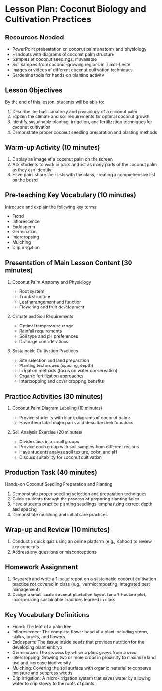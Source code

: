 # Lesson Plan: Coconut Biology and Cultivation Practices

## Resources Needed

- PowerPoint presentation on coconut palm anatomy and physiology
- Handouts with diagrams of coconut palm structure
- Samples of coconut seedlings, if available
- Soil samples from coconut-growing regions in Timor-Leste
- Images or videos of different coconut cultivation techniques
- Gardening tools for hands-on planting activity

## Lesson Objectives

By the end of this lesson, students will be able to:
1. Describe the basic anatomy and physiology of a coconut palm
2. Explain the climate and soil requirements for optimal coconut growth
3. Identify sustainable planting, irrigation, and fertilization techniques for coconut cultivation
4. Demonstrate proper coconut seedling preparation and planting methods

## Warm-up Activity (10 minutes)

1. Display an image of a coconut palm on the screen
2. Ask students to work in pairs and list as many parts of the coconut palm as they can identify
3. Have pairs share their lists with the class, creating a comprehensive list on the board

## Pre-teaching Key Vocabulary (10 minutes)

Introduce and explain the following key terms:
- Frond
- Inflorescence
- Endosperm
- Germination
- Intercropping
- Mulching
- Drip irrigation

## Presentation of Main Lesson Content (30 minutes)

1. Coconut Palm Anatomy and Physiology
   - Root system
   - Trunk structure
   - Leaf arrangement and function
   - Flowering and fruit development

2. Climate and Soil Requirements
   - Optimal temperature range
   - Rainfall requirements
   - Soil type and pH preferences
   - Drainage considerations

3. Sustainable Cultivation Practices
   - Site selection and land preparation
   - Planting techniques (spacing, depth)
   - Irrigation methods (focus on water conservation)
   - Organic fertilization approaches
   - Intercropping and cover cropping benefits

## Practice Activities (30 minutes)

1. Coconut Palm Diagram Labeling (10 minutes)
   - Provide students with blank diagrams of coconut palms
   - Have them label major parts and describe their functions

2. Soil Analysis Exercise (20 minutes)
   - Divide class into small groups
   - Provide each group with soil samples from different regions
   - Have students analyze soil texture, color, and pH
   - Discuss suitability for coconut cultivation

## Production Task (40 minutes)

Hands-on Coconut Seedling Preparation and Planting
1. Demonstrate proper seedling selection and preparation techniques
2. Guide students through the process of preparing planting holes
3. Have students practice planting seedlings, emphasizing correct depth and spacing
4. Demonstrate mulching and initial care practices

## Wrap-up and Review (10 minutes)

1. Conduct a quick quiz using an online platform (e.g., Kahoot) to review key concepts
2. Address any questions or misconceptions

## Homework Assignment

1. Research and write a 1-page report on a sustainable coconut cultivation practice not covered in class (e.g., vermicomposting, integrated pest management)
2. Design a small-scale coconut plantation layout for a 1-hectare plot, incorporating sustainable practices learned in class

## Key Vocabulary Definitions

- Frond: The leaf of a palm tree
- Inflorescence: The complete flower head of a plant including stems, stalks, bracts, and flowers
- Endosperm: The tissue inside seeds that provides nutrition for the developing plant embryo
- Germination: The process by which a plant grows from a seed
- Intercropping: Growing two or more crops in proximity to maximize land use and increase biodiversity
- Mulching: Covering the soil surface with organic material to conserve moisture and suppress weeds
- Drip irrigation: A micro-irrigation system that saves water by allowing water to drip slowly to the roots of plants